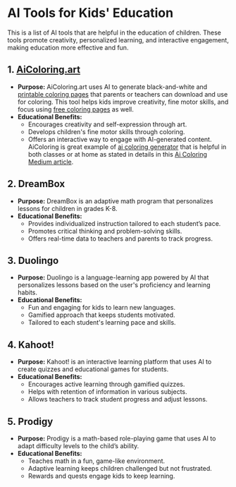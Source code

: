 # AI Tools for Kids' Education

This is a list of AI tools that are helpful in the education of children. These tools promote creativity, personalized learning, and interactive engagement, making education more effective and fun.

## 1. [AiColoring.art](https://aicoloring.art)
- **Purpose:** AiColoring.art uses AI to generate black-and-white and [printable coloring pages](https://aicoloring.art/free-coloring-pages/1) that parents or teachers can download and use for coloring. This tool helps kids improve creativity, fine motor skills, and focus using [free coloring pages](https://aicoloring.art/free-coloring-pages/1) as well.
- **Educational Benefits:**
  - Encourages creativity and self-expression through art.
  - Develops children's fine motor skills through coloring.
  - Offers an interactive way to engage with AI-generated content.
AiColoring is great example of [ai coloring generator](https://aicoloring.art) that is helpful in both classes or at home as stated in details in this [Ai Coloring Medium article](https://medium.com/@jakeharrisontech/spark-creativity-transform-learning-with-printable-ai-generated-coloring-sheets-5c00577334d8). 

## 2. DreamBox
- **Purpose:** DreamBox is an adaptive math program that personalizes lessons for children in grades K-8.
- **Educational Benefits:**
  - Provides individualized instruction tailored to each student’s pace.
  - Promotes critical thinking and problem-solving skills.
  - Offers real-time data to teachers and parents to track progress.

## 3. Duolingo
- **Purpose:** Duolingo is a language-learning app powered by AI that personalizes lessons based on the user's proficiency and learning habits.
- **Educational Benefits:**
  - Fun and engaging for kids to learn new languages.
  - Gamified approach that keeps students motivated.
  - Tailored to each student's learning pace and skills.

## 4. Kahoot!
- **Purpose:** Kahoot! is an interactive learning platform that uses AI to create quizzes and educational games for students.
- **Educational Benefits:**
  - Encourages active learning through gamified quizzes.
  - Helps with retention of information in various subjects.
  - Allows teachers to track student progress and adjust lessons.

## 5. Prodigy
- **Purpose:** Prodigy is a math-based role-playing game that uses AI to adapt difficulty levels to the child’s ability.
- **Educational Benefits:**
  - Teaches math in a fun, game-like environment.
  - Adaptive learning keeps children challenged but not frustrated.
  - Rewards and quests engage kids to keep learning.
